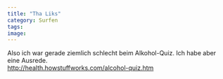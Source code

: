 ```yaml
---
title: "Tha Liks"
category: Surfen
tags: 
image: 
---
```


Also ich war gerade ziemlich schlecht beim Alkohol-Quiz. Ich habe aber eine Ausrede.  
<http://health.howstuffworks.com/alcohol-quiz.htm>